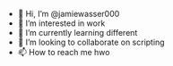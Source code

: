 - 👋 Hi, I’m @jamiewasser000
- 👀 I’m interested in work
- 🌱 I’m currently learning different
- 💞️ I’m looking to collaborate on scripting
- 📫 How to reach me hwo

<!---
jamiewasser000/jamiewasser000 is a ✨ special ✨ repository because its `README.md` (this file) appears on your GitHub profile.
You can click the Preview link to take a look at your changes.
--->
